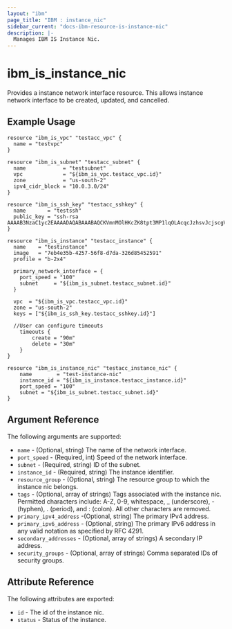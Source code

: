 ```yaml
---
layout: "ibm"
page_title: "IBM : instance_nic"
sidebar_current: "docs-ibm-resource-is-instance-nic"
description: |-
  Manages IBM IS Instance Nic.
---
```


# ibm\_is_instance_nic

Provides a instance network interface resource. This allows instance network interface to be created, updated, and cancelled.


## Example Usage

```hcl
resource "ibm_is_vpc" "testacc_vpc" {
  name = "testvpc"
}

resource "ibm_is_subnet" "testacc_subnet" {
  name            = "testsubnet"
  vpc             = "${ibm_is_vpc.testacc_vpc.id}"
  zone            = "us-south-2"
  ipv4_cidr_block = "10.0.3.0/24"
}

resource "ibm_is_ssh_key" "testacc_sshkey" {
  name       = "testssh"
  public_key = "ssh-rsa AAAAB3NzaC1yc2EAAAADAQABAAABAQCKVmnMOlHKcZK8tpt3MP1lqOLAcqcJzhsvJcjscgVERRN7/9484SOBJ3HSKxxNG5JN8owAjy5f9yYwcUg+JaUVuytn5Pv3aeYROHGGg+5G346xaq3DAwX6Y5ykr2fvjObgncQBnuU5KHWCECO/4h8uWuwh/kfniXPVjFToc+gnkqA+3RKpAecZhFXwfalQ9mMuYGFxn+fwn8cYEApsJbsEmb0iJwPiZ5hjFC8wREuiTlhPHDgkBLOiycd20op2nXzDbHfCHInquEe/gYxEitALONxm0swBOwJZwlTDOB7C6y2dzlrtxr1L59m7pCkWI4EtTRLvleehBoj3u7jB4usR"
}

resource "ibm_is_instance" "testacc_instance" {
  name    = "testinstance"
  image   = "7eb4e35b-4257-56f8-d7da-326d85452591"
  profile = "b-2x4"

  primary_network_interface = {
    port_speed = "100"
    subnet     = "${ibm_is_subnet.testacc_subnet.id}"
  }

  vpc  = "${ibm_is_vpc.testacc_vpc.id}"
  zone = "us-south-2"
  keys = ["${ibm_is_ssh_key.testacc_sshkey.id}"]

  //User can configure timeouts
  	timeouts {
      	create = "90m"
      	delete = "30m"
    }
}

resource "ibm_is_instance_nic" "testacc_instance_nic" {
	name        = "test-instance-nic"
	instance_id = "${ibm_is_instance.testacc_instance.id}"
	port_speed = "100"
	subnet = "${ibm_is_subnet.testacc_subnet.id}"
}

```

## Argument Reference

The following arguments are supported:

* `name` - (Optional, string) The name of the network interface.
* `port_speed` - (Required, int) Speed of the network interface.
* `subnet` -  (Required, string) ID of the subnet.
* `instance_id` - (Required, string) The instance identifier.
* `resource_group` - (Optional, string) The resource group to which the instance nic belongs.
* `tags` - (Optional, array of strings) Tags associated with the instance nic. Permitted characters include: A-Z, 0-9, whitespace, _ (underscore), - (hyphen), . (period), and : (colon). All other characters are removed.
* `primary_ipv4_address` -(Optional, string) The primary IPv4 address.
* `primary_ipv6_address` - (Optional, string) The primary IPv6 address in any valid notation as specified by RFC 4291.
* `secondary_addresses` - (Optional, array of strings) A secondary IP address.
* `security_groups` - (Optional, array of strings) Comma separated IDs of security groups.

## Attribute Reference

The following attributes are exported:

* `id` - The id of the instance nic.
* `status` - Status of the instance.